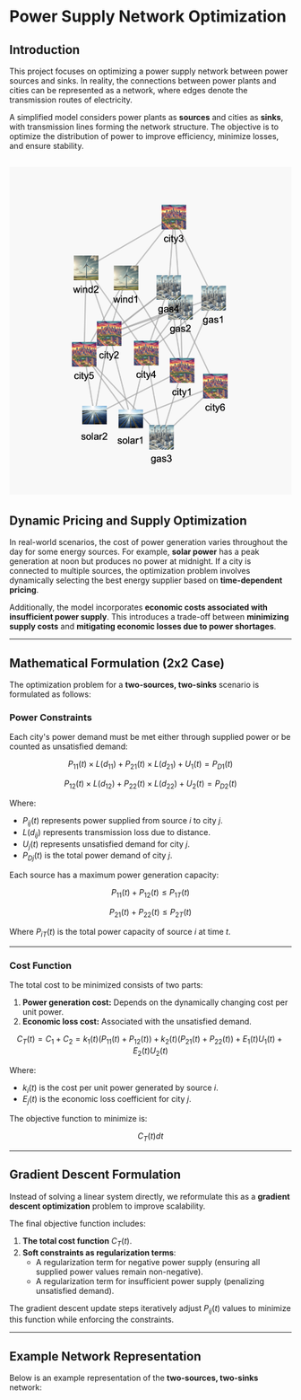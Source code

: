 # Power Supply Network Optimization

## Introduction

This project focuses on optimizing a power supply network between power sources and sinks. In reality, the connections between power plants and cities can be represented as a network, where edges denote the transmission routes of electricity.

A simplified model considers power plants as **sources** and cities as **sinks**, with transmission lines forming the network structure. The objective is to optimize the distribution of power to improve efficiency, minimize losses, and ensure stability.

![Example Network Diagram](visualisation.png)
---

## Dynamic Pricing and Supply Optimization

In real-world scenarios, the cost of power generation varies throughout the day for some energy sources. For example, **solar power** has a peak generation at noon but produces no power at midnight. If a city is connected to multiple sources, the optimization problem involves dynamically selecting the best energy supplier based on **time-dependent pricing**.

Additionally, the model incorporates **economic costs associated with insufficient power supply**. This introduces a trade-off between **minimizing supply costs** and **mitigating economic losses due to power shortages**.

---

## Mathematical Formulation (2x2 Case)

The optimization problem for a **two-sources, two-sinks** scenario is formulated as follows:

### **Power Constraints**
Each city's power demand must be met either through supplied power or be counted as unsatisfied demand:

$$
P_{11}(t) \times L(d_{11}) + P_{21}(t) \times L(d_{21}) + U_1(t) = P_{D1}(t)
$$

$$
P_{12}(t) \times L(d_{12}) + P_{22}(t) \times L(d_{22}) + U_2(t) = P_{D2}(t)
$$

Where:
- $P_{ij}(t)$ represents power supplied from source $i$ to city $j$.
- $L(d_{ij})$ represents transmission loss due to distance.
- $U_j(t)$ represents unsatisfied demand for city $j$.
- $P_{Dj}(t)$ is the total power demand of city $j$.

Each source has a maximum power generation capacity:

$$
P_{11}(t) + P_{12}(t) \leq P_{1T}(t)
$$

$$
P_{21}(t) + P_{22}(t) \leq P_{2T}(t)
$$

Where $P_{iT}(t)$ is the total power capacity of source $i$ at time $t$.

---

### **Cost Function**
The total cost to be minimized consists of two parts:
1. **Power generation cost:** Depends on the dynamically changing cost per unit power.
2. **Economic loss cost:** Associated with the unsatisfied demand.

$$
C_T(t) = C_1 + C_2 = k_1(t) (P_{11}(t) + P_{12}(t)) + k_2(t) (P_{21}(t) + P_{22}(t)) + E_1(t) U_1(t) + E_2(t) U_2(t)
$$

Where:
- $k_i(t)$ is the cost per unit power generated by source $i$.
- $E_j(t)$ is the economic loss coefficient for city $j$.

The objective function to minimize is:

$$
C_T(t) dt
$$

---

## Gradient Descent Formulation

Instead of solving a linear system directly, we reformulate this as a **gradient descent optimization** problem to improve scalability.

The final objective function includes:
1. **The total cost function** $C_T(t)$.
2. **Soft constraints as regularization terms**:
   - A regularization term for negative power supply (ensuring all supplied power values remain non-negative).
   - A regularization term for insufficient power supply (penalizing unsatisfied demand).

The gradient descent update steps iteratively adjust $P_{ij}(t)$ values to minimize this function while enforcing the constraints.

---

## Example Network Representation

Below is an example representation of the **two-sources, two-sinks** network:

